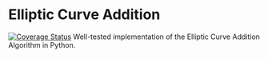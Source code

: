 # Elliptic Curve Addition
[![Coverage Status](https://coveralls.io/repos/github/FurkanToprak/elliptic-curve-addition/badge.svg?branch=main)](https://coveralls.io/github/FurkanToprak/elliptic-curve-addition?branch=main)
Well-tested implementation of the Elliptic Curve Addition Algorithm in Python. 